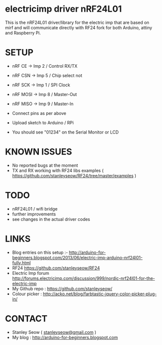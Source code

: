 electricimp driver nRF24L01
===========================

This is the nRF24L01 driver/library for the electric imp that are based on mirf and 
will communicate directly with RF24 fork for both Arduino, attiny and Raspberry Pi.


SETUP
=====

- nRF   CE  ->  Imp 2 / Control RX/TX
- nRF  CSN  ->  Imp 5 / Chip select not
- nRF  SCK  ->  Imp 1 / SPI Clock
- nRF MOSI  ->  Imp 8 / Master-Out
- nRF MISO  ->  Imp 9 / Master-In

- Connect pins as per above
- Upload sketch to Arduino / RPi
- You should see "01234" on the Serial Monitor or LCD


KNOWN ISSUES
============
- No reported bugs at the moment
- TX and RX working with RF24 libs examples ( https://github.com/stanleyseow/RF24/tree/master/examples )


TODO
====
- nRF24L01 / wifi bridge
- further improvements
- see changes in the actual driver codes


LINKS
=====

- Blog entries on this setup :- http://arduino-for-beginners.blogspot.com/2013/06/electric-imp-arduino-nrf24l01-fully.html
- RF24 https://github.com/stanleyseow/RF24
- Electric Imp forum http://forums.electricimp.com/discussion/999/nordic-nrf24l01-for-the-electric-imp
- My Github repo : https://github.com/stanleyseow/
- Colour picker : http://acko.net/blog/farbtastic-jquery-color-picker-plug-in/


CONTACT
=======
- Stanley Seow ( stanleyseow@gmail.com )
- My blog : http://arduino-for-beginners.blogspot.com








